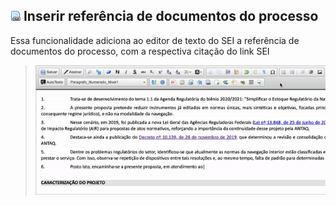 ## ![SEI Pro Referência Documentos](/img/icon-refdocumentos.png) Inserir referência de documentos do processo

Essa funcionalidade adiciona ao editor de texto do SEI a referência de documentos do processo, com a respectiva citação do link SEI

> ![Tela Referência Documentos](../img/tela-refdocumentos.gif) 
